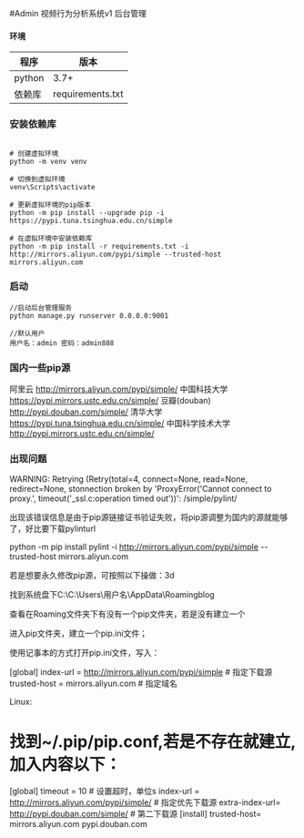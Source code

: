 <!--
 * @Author: dulred dulred@qq.com
 * @Date: 2024-08-03 12:20:14
 * @LastEditors: dulred dulred@qq.com
 * @LastEditTime: 2024-08-03 13:06:02
 * @FilePath: \Admin\README.md
 * @Description: 这是默认设置,请设置`customMade`, 打开koroFileHeader查看配置 进行设置: https://github.com/OBKoro1/koro1FileHeader/wiki/%E9%85%8D%E7%BD%AE
-->
#Admin 视频行为分析系统v1 后台管理

#### 环境
| 程序         | 版本      |
| ---------- | ------- |
| python     | 3.7+    |
| 依赖库      | requirements.txt |

### 安装依赖库
~~~

# 创建虚拟环境
python -m venv venv

# 切换到虚拟环境
venv\Scripts\activate

# 更新虚拟环境的pip版本
python -m pip install --upgrade pip -i https://pypi.tuna.tsinghua.edu.cn/simple

# 在虚拟环境中安装依赖库
python -m pip install -r requirements.txt -i http://mirrors.aliyun.com/pypi/simple --trusted-host mirrors.aliyun.com
~~~

### 启动

~~~
//启动后台管理服务
python manage.py runserver 0.0.0.0:9001

//默认用户
用户名：admin 密码：admin888

~~~


### 国内一些pip源
阿里云 http://mirrors.aliyun.com/pypi/simple/
中国科技大学 https://pypi.mirrors.ustc.edu.cn/simple/ 
豆瓣(douban) http://pypi.douban.com/simple/ 
清华大学 https://pypi.tuna.tsinghua.edu.cn/simple/
中国科学技术大学 http://pypi.mirrors.ustc.edu.cn/simple/


### 出现问题

WARNING: Retrying (Retry(total=4, connect=None, read=None, redirect=None, stonnection broken 
by 'ProxyError('Cannot connect to proxy.', timeout('_ssl.c:operation timed out'))': /simple/pylint/

出现该错误信息是由于pip源链接证书验证失败，将pip源调整为国内的源就能够了，好比要下载pylinturl

python -m pip install pylint -i http://mirrors.aliyun.com/pypi/simple --trusted-host mirrors.aliyun.com




若是想要永久修改pip源，可按照以下操做：3d


找到系统盘下C:\C:\Users\用户名\AppData\Roamingblog

查看在Roaming文件夹下有没有一个pip文件夹，若是没有建立一个

进入pip文件夹，建立一个pip.ini文件；

使用记事本的方式打开pip.ini文件，写入：

[global]
index-url = http://mirrors.aliyun.com/pypi/simple  # 指定下载源
trusted-host = mirrors.aliyun.com             # 指定域名

Linux:

# 找到~/.pip/pip.conf,若是不存在就建立,加入内容以下：
[global]
timeout = 10 # 设置超时，单位s
index-url =  http://mirrors.aliyun.com/pypi/simple/   # 指定优先下载源
extra-index-url= http://pypi.douban.com/simple/   # 第二下载源
[install]
trusted-host=
    mirrors.aliyun.com
    pypi.douban.com